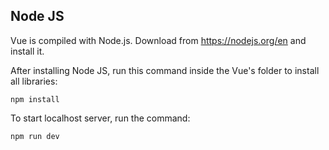 ## Node JS

Vue is compiled with Node.js. Download from https://nodejs.org/en and install it.

After installing Node JS, run this command inside the Vue's folder to install all libraries:

```
npm install
```

To start localhost server, run the command:

```
npm run dev
```